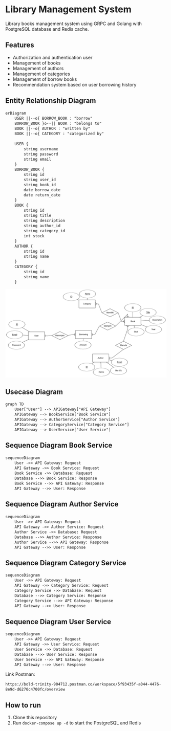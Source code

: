 # Library Management System
Library books management system using GRPC and Golang with PostgreSQL database and Redis cache.

## Features
- Authorization and authentication user
- Management of books
- Management of authors
- Management of categories
- Management of borrow books
- Recommendation system based on user borrowing history

## Entity Relationship Diagram
```mermaid
erDiagram
    USER ||--o{ BORROW_BOOK : "borrow"
    BORROW_BOOK }o--|| BOOK : "belongs to"
    BOOK ||--o{ AUTHOR : "written by"
    BOOK ||--o{ CATEGORY : "categorized by"

    USER {
        string username
        string password
        string email
    }
    BORROW_BOOK {
        string id
        string user_id
        string book_id
        date borrow_date
        date return_date
    }
    BOOK {
        string id
        string title
        string description
        string author_id
        string category_id
        int stock
    }
    AUTHOR {
        string id
        string name
    }
    CATEGORY {
        string id
        string name
    }
```

![ERD](erd.png)


## Usecase Diagram
```mermaid
graph TD
    User["User"] --> APIGateway["API Gateway"]
    APIGateway --> BookService["Book Service"]
    APIGateway --> AuthorService["Author Service"]
    APIGateway --> CategoryService["Category Service"]
    APIGateway --> UserService["User Service"]
```

## Sequence Diagram Book Service
```mermaid
sequenceDiagram
    User ->> API Gateway: Request
    API Gateway ->> Book Service: Request
    Book Service ->> Database: Request
    Database -->> Book Service: Response
    Book Service -->> API Gateway: Response
    API Gateway -->> User: Response
```

## Sequence Diagram Author Service
```mermaid
sequenceDiagram
    User ->> API Gateway: Request
    API Gateway ->> Author Service: Request
    Author Service ->> Database: Request
    Database -->> Author Service: Response
    Author Service -->> API Gateway: Response
    API Gateway -->> User: Response
```

## Sequence Diagram Category Service
```mermaid
sequenceDiagram
    User ->> API Gateway: Request
    API Gateway ->> Category Service: Request
    Category Service ->> Database: Request
    Database -->> Category Service: Response
    Category Service -->> API Gateway: Response
    API Gateway -->> User: Response
```

## Sequence Diagram User Service
```mermaid
sequenceDiagram
    User ->> API Gateway: Request
    API Gateway ->> User Service: Request
    User Service ->> Database: Request
    Database -->> User Service: Response
    User Service -->> API Gateway: Response
    API Gateway -->> User: Response
```

Link Postman:
```
https://bold-trinity-904712.postman.co/workspace/5f93435f-a044-4476-8e9d-d6270c4700fc/overview
```

## How to run
1. Clone this repository
2. Run `docker-compose up -d` to start the PostgreSQL and Redis


